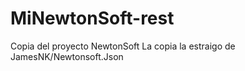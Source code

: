 # MiNewtonSoft-rest
Copia del proyecto NewtonSoft
La copia la estraigo de JamesNK/Newtonsoft.Json


